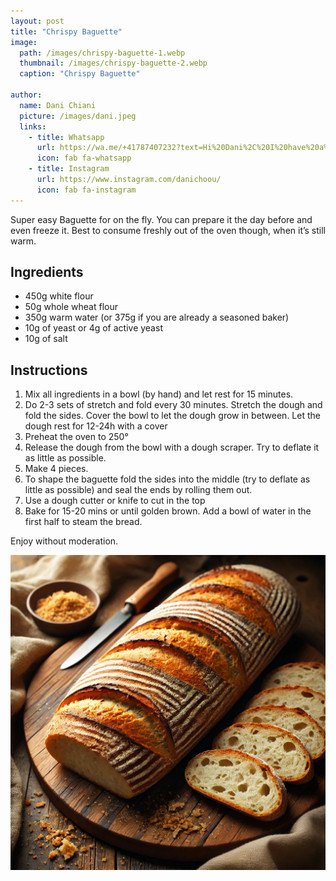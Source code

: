 ```yaml
---
layout: post
title: "Chrispy Baguette"
image:
  path: /images/chrispy-baguette-1.webp
  thumbnail: /images/chrispy-baguette-2.webp
  caption: "Chrispy Baguette"

author:
  name: Dani Chiani
  picture: /images/dani.jpeg
  links:
    - title: Whatsapp
      url: https://wa.me/+41787407232?text=Hi%20Dani%2C%20I%20have%20a%20quick%20question%20about%20your%20Chrispy%20Baguette%20recipe
      icon: fab fa-whatsapp
    - title: Instagram
      url: https://www.instagram.com/danichoou/
      icon: fab fa-instagram
---
```


Super easy Baguette for on the fly. You can prepare it the day before and even freeze it. Best to consume freshly out of the oven though, when it’s still warm.

## Ingredients

- 450g white flour
- 50g whole wheat flour
- 350g warm water (or 375g if you are already a seasoned baker)
- 10g of yeast or 4g of active yeast
- 10g of salt

## Instructions

1. Mix all ingredients in a bowl (by hand) and let rest for 15 minutes.
2. Do 2-3 sets of stretch and fold every 30 minutes. Stretch the dough and fold the sides. Cover the bowl to let the dough grow in between.
   Let the dough rest for 12-24h with a cover
3. Preheat the oven to 250°
4. Release the dough from the bowl with a dough scraper. Try to deflate it as little as possible.
5. Make 4 pieces.
6. To shape the baguette fold the sides into the middle (try to deflate as little as possible) and seal the ends by rolling them out.
7. Use a dough cutter or knife to cut in the top
8. Bake for 15-20 mins or until golden brown. Add a bowl of water in the first half to steam the bread.

Enjoy without moderation.

<img src="/images/chrispy-baguette-2.webp">
